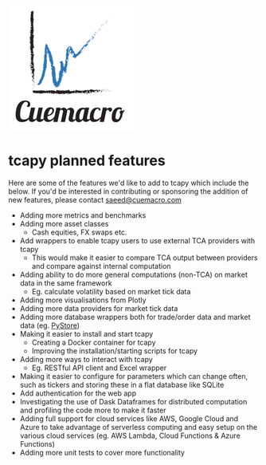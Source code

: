 <img src="cuemacro_logo.png?raw=true"/>

# tcapy planned features

Here are some of the features we'd like to add to tcapy which include the below. If you'd be interested in contributing 
or sponsoring the addition of new features, please contact saeed@cuemacro.com

* Adding more metrics and benchmarks
* Adding more asset classes
    * Cash equities, FX swaps etc.
* Add wrappers to enable tcapy users to use external TCA providers with tcapy
    * This would make it easier to compare TCA output between providers and compare against internal computation
* Adding ability to do more general computations (non-TCA) on market data in the same framework
    * Eg. calculate volatility based on market tick data
* Adding more visualisations from Plotly
* Adding more data providers for market tick data
* Adding more database wrappers both for trade/order data and market data (eg. [PyStore](https://github.com/ranaroussi/pystore))
* Making it easier to install and start tcapy
    * Creating a Docker container for tcapy
    * Improving the installation/starting scripts for tcapy
* Adding more ways to interact with tcapy
    * Eg. RESTful API client and Excel wrapper
* Making it easier to configure for parameters which can change often, such as tickers and storing these in a flat
database like SQLite
* Add authentication for the web app
* Investigating the use of Dask Dataframes for distributed computation and profiling the code more to make it faster
* Adding full support for cloud services like AWS, Google Cloud and Azure to take advantage of serverless computing and
easy setup on the various cloud services (eg. AWS Lambda, Cloud Functions & Azure Functions)
* Adding more unit tests to cover more functionality

